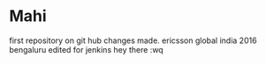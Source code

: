 # Mahi
first repository on git hub
changes made.
ericsson global india
2016
bengaluru
edited for jenkins
hey there :wq


